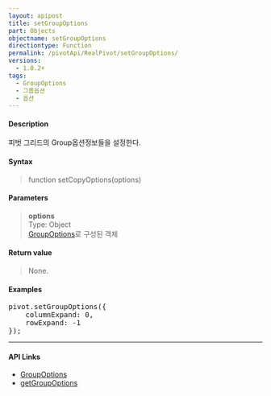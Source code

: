 ```yaml
---
layout: apipost
title: setGroupOptions
part: Objects
objectname: setGroupOptions
directiontype: Function
permalink: /pivotApi/RealPivot/setGroupOptions/
versions:
  - 1.0.2+
tags:
  - GroupOptions
  - 그룹옵션
  - 옵션
---
```



#### Description

 피벗 그리드의 Group옵션정보들을 설정한다.    

#### Syntax

> function setCopyOptions(options)

#### Parameters

> **options**   
> Type: Object   
> [GroupOptions](/pivotApi/types/GroupOptions/)로 구성된 객체     

#### Return value

> None.

#### Examples 

<pre class="prettyprint">
pivot.setGroupOptions({
    columnExpand: 0,
    rowExpand: -1 
});
</pre>

---

#### API Links

* [GroupOptions](/pivotApi/types/GroupOptions/)   
* [getGroupOptions](/pivotApi/RealPivot/getGroupOptions/)   
